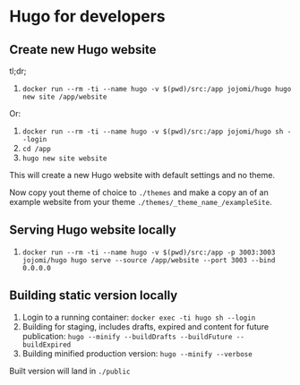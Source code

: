 # Hugo for developers

## Create new Hugo website

tl;dr;

1. `docker run --rm -ti --name hugo -v $(pwd)/src:/app jojomi/hugo hugo new site /app/website`

Or:

1. `docker run --rm -ti --name hugo -v $(pwd)/src:/app jojomi/hugo sh --login`
1. `cd /app`
1. `hugo new site website`

This will create a new Hugo website with default settings and no theme.

Now copy yout theme of choice to `./themes` and make a copy an of an example website from your theme `./themes/_theme_name_/exampleSite`.

## Serving Hugo website locally

1. `docker run --rm -ti --name hugo -v $(pwd)/src:/app -p 3003:3003 jojomi/hugo hugo serve --source /app/website --port 3003 --bind 0.0.0.0`

## Building static version locally

1. Login to a running container: `docker exec -ti hugo sh --login`
1. Building for staging, includes drafts, expired and content for future publication: `hugo --minify --buildDrafts --buildFuture --buildExpired`
1. Building minified production version: `hugo --minify --verbose`

Built version will land in `./public`